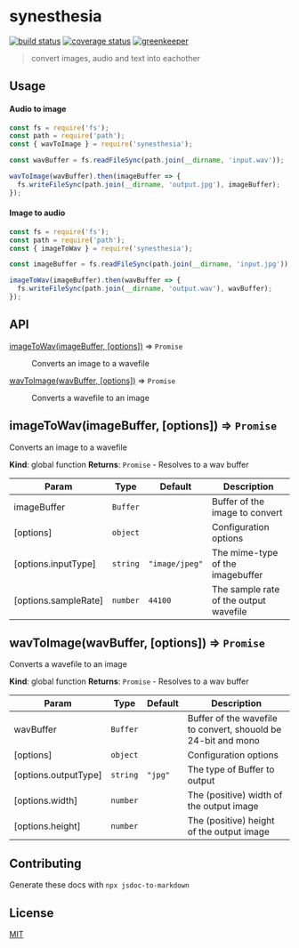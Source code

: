 # synesthesia

[![build status][build-badge]][build-url]
[![coverage status][coverage-badge]][coverage-url]
[![greenkeeper][greenkeeper-badge]][greenkeeper-url]

> convert images, audio and text into eachother

## Usage

#### Audio to image

```javascript
const fs = require('fs');
const path = require('path');
const { wavToImage } = require('synesthesia');

const wavBuffer = fs.readFileSync(path.join(__dirname, 'input.wav'));

wavToImage(wavBuffer).then(imageBuffer => {
  fs.writeFileSync(path.join(__dirname, 'output.jpg'), imageBuffer);
});
```

#### Image to audio

```javascript
const fs = require('fs');
const path = require('path');
const { imageToWav } = require('synesthesia');

const imageBuffer = fs.readFileSync(path.join(__dirname, 'input.jpg'));

imageToWav(imageBuffer).then(wavBuffer => {
  fs.writeFileSync(path.join(__dirname, 'output.wav'), wavBuffer);
});
```

## API

<dl>
<dt><a href="#imageToWav">imageToWav(imageBuffer, [options])</a> ⇒ <code>Promise</code></dt>
<dd><p>Converts an image to a wavefile</p>
</dd>
<dt><a href="#wavToImage">wavToImage(wavBuffer, [options])</a> ⇒ <code>Promise</code></dt>
<dd><p>Converts a wavefile to an image</p>
</dd>
</dl>

<a name="imageToWav"></a>

## imageToWav(imageBuffer, [options]) ⇒ <code>Promise</code>
Converts an image to a wavefile

**Kind**: global function
**Returns**: <code>Promise</code> - Resolves to a wav buffer

| Param | Type | Default | Description |
| --- | --- | --- | --- |
| imageBuffer | <code>Buffer</code> |  | Buffer of the image to convert |
| [options] | <code>object</code> |  | Configuration options |
| [options.inputType] | <code>string</code> | <code>&quot;image/jpeg&quot;</code> | The mime-type of the imagebuffer |
| [options.sampleRate] | <code>number</code> | <code>44100</code> | The sample rate of the output wavefile |

<a name="wavToImage"></a>

## wavToImage(wavBuffer, [options]) ⇒ <code>Promise</code>
Converts a wavefile to an image

**Kind**: global function
**Returns**: <code>Promise</code> - Resolves to a wav buffer

| Param | Type | Default | Description |
| --- | --- | --- | --- |
| wavBuffer | <code>Buffer</code> |  | Buffer of the wavefile to convert, shouold be 24-bit and mono |
| [options] | <code>object</code> |  | Configuration options |
| [options.outputType] | <code>string</code> | <code>&quot;jpg&quot;</code> | The type of Buffer to output |
| [options.width] | <code>number</code> |  | The (positive) width of the output image |
| [options.height] | <code>number</code> |  | The (positive) height of the output image |

## Contributing

Generate these docs with `npx jsdoc-to-markdown`

## License

[MIT](http://ismay.mit-license.org/)

[build-badge]: https://travis-ci.org/ismay/synesthesia.svg?branch=master
[build-url]: https://travis-ci.org/ismay/synesthesia
[greenkeeper-badge]: https://badges.greenkeeper.io/ismay/synesthesia.svg
[greenkeeper-url]: https://greenkeeper.io/
[coverage-badge]: https://coveralls.io/repos/github/ismay/synesthesia/badge.svg?branch=master
[coverage-url]: https://coveralls.io/github/ismay/synesthesia?branch=master

